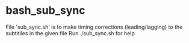 # bash_sub_sync
File 'sub_sync.sh' is to make timing corrections (leading/lagging) to the subtitiles in the given file
Run ./sub_sync.sh for help
